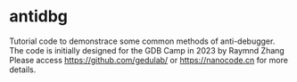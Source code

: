 # antidbg

Tutorial code to demonstrace some common methods of anti-debugger. 
The code is initially designed for the GDB Camp in 2023 by Raymnd Zhang
Please access https://github.com/gedulab/ or https://nanocode.cn for more details. 

